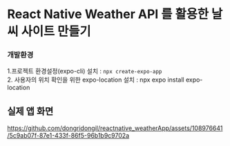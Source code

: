 # React Native  Weather API 를 활용한 날씨  사이트 만들기



### 개발환경

1.프로젝트 환경설정(expo-cli) 설치 : ` npx create-expo-app ` <br />
2. 사용자의 위치 확인을 위한 expo-location 설치 : npx expo install expo-location <br />

## 실제 앱 화면



https://github.com/dongridongil/reactnative_weatherApp/assets/108976641/5c9ab07f-87e1-433f-86f5-96b1b9c9702a

